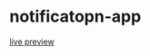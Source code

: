 # notificatopn-app
[live preview](https://mezianekhalil.github.io/notificatopn-app/views/home.html)

